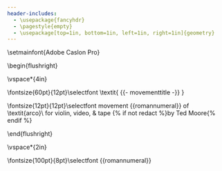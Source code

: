 ```yaml
---
header-includes:
  - \usepackage{fancyhdr}
  - \pagestyle{empty}
  - \usepackage[top=1in, bottom=1in, left=1in, right=1in]{geometry}
---
```


\setmainfont{Adobe Caslon Pro}

\begin{flushright}

\vspace*{4in}

\fontsize{60pt}{12pt}\selectfont
\textit{ {{- movementtitle -}} }

\fontsize{12pt}{12pt}\selectfont
movement {{romannumeral}} of \textit{arco}\\
for violin, video, \& tape
{% if not redact %}by Ted Moore{% endif %}

\end{flushright}

\vspace*{2in}

\fontsize{100pt}{8pt}\selectfont
{{romannumeral}}